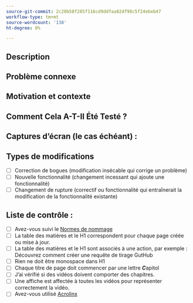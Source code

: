 ```yaml
---
source-git-commit: 2c20b58f285f116cd9ddfaa82df98c5f24ebeb47
workflow-type: tm+mt
source-wordcount: '138'
ht-degree: 0%

---
```

<!--- Provide a general summary of your changes in the Title above -->

## Description

<!--- Describe your changes in detail -->

## Problème connexe

<!--- This project only accepts pull requests related to open issues -->
<!--- If suggesting a new feature or change, please discuss it in an issue first -->
<!--- If fixing a bug, there should be an issue describing it with steps to reproduce -->
<!--- Please link to the issue here: -->

## Motivation et contexte

<!--- Why is this change required? What problem does it solve? -->

## Comment Cela A-T-Il Été Testé ?

<!--- Please describe in detail how you tested your changes. -->
<!--- Include details of your testing environment, and the tests you ran to -->
<!--- see how your change affects other areas of the code, etc. -->

## Captures d’écran (le cas échéant) :

## Types de modifications

<!--- What types of changes does your code introduce? Put an `x` in all the boxes that apply: -->

- [ ] Correction de bogues (modification insécable qui corrige un problème)
- [ ] Nouvelle fonctionnalité (changement incessant qui ajoute une fonctionnalité)
- [ ] Changement de rupture (correctif ou fonctionnalité qui entraînerait la modification de la fonctionnalité existante)

## Liste de contrôle :


<!--- Go over all the following points, and put an `x` in all the boxes that apply. -->
<!--- If you're unsure about any of these, don't hesitate to ask. We're here to help! -->

- [ ] Avez-vous suivi le [Normes de nommage](https://wiki.corp.adobe.com/display/DMSArchitecture/Naming+Standards)
- [ ] La table des matières et le H1 correspondent pour chaque page créée ou mise à jour.
- [ ] La table des matières et le H1 sont associés à une action, par exemple : Découvrez comment créer une requête de tirage GutHub
- [ ] Rien ne doit être monospace dans H1
- [ ] Chaque titre de page doit commencer par une lettre ***C***apitol
- [ ] J’ai vérifié si des vidéos doivent comporter des chapitres.
- [ ] Une affiche est affectée à toutes les vidéos pour représenter correctement la vidéo.
- [ ] Avez-vous utilisé [Acrolinx](https://experienceleague.corp.adobe.com/docs/authoring-guide-exl/using/style-guide/acrolinx.html)
